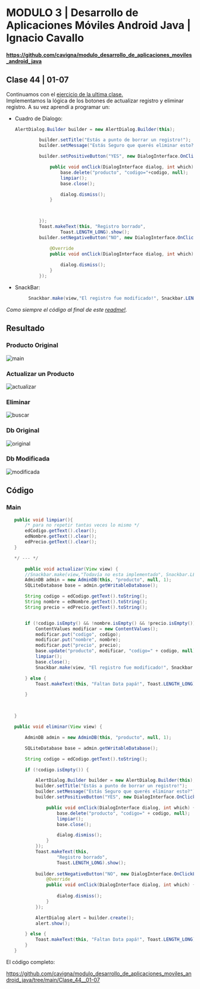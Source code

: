 # MODULO 3 | Desarrollo de Aplicaciones Móviles Android Java | Ignacio Cavallo



#### https://github.com/cavigna/modulo_desarrollo_de_aplicaciones_moviles_android_java

## Clase 44 | 01-07


Continuamos con el [ejercicio de la ultima clase.](https://github.com/cavigna/modulo_desarrollo_de_aplicaciones_moviles_android_java/tree/main/Clase_43__30-06)   
Implementamos la lógica de los botones de actualizar registro y eliminar registro. A su vez aprendí a programar un:
* Cuadro de Dialogo:

   ```java
   AlertDialog.Builder builder = new AlertDialog.Builder(this);

            builder.setTitle("Estás a punto de borrar un registro!");
            builder.setMessage("Estás Seguro que querés eliminar esto?");

            builder.setPositiveButton("YES", new DialogInterface.OnClickListener() {

                public void onClick(DialogInterface dialog, int which) {
                    base.delete("producto", "codigo="+codigo, null);
                    limpiar();
                    base.close();

                    dialog.dismiss();
                }



            });
            Toast.makeText(this, "Registro borrado",
                    Toast.LENGTH_LONG).show();
            builder.setNegativeButton("NO", new DialogInterface.OnClickListener() {

                @Override
                public void onClick(DialogInterface dialog, int which) {
                    
                    dialog.dismiss();
                }
            });
   ``` 

* SnackBar:
   ```java
        Snackbar.make(view,"El registro fue modificado!", Snackbar.LENGTH_SHORT).show();
   ```

*Como siempre el código al final de este [readme!](#código).*

## Resultado

### Producto Original 

![main](./imagenes/original.png)

### Actualizar un Producto 

![actualizar](./imagenes/modificar.png)  
  
### Eliminar 

![buscar](./imagenes/eliminar.png)

### Db Original

![original](./imagenes/baseoriginal.jpg)

### Db Modificada

![modificada](./imagenes/basemodificada.jpg)


## Código

### Main

 ```java
    public void limpiar(){
        /* para no repetir tantas veces lo mismo */
        edCodigo.getText().clear();
        edNombre.getText().clear();
        edPrecio.getText().clear();
    } 

    */ --- */

        public void actualizar(View view) {
        //Snackbar.make(view,"Todavía no esta implementado", Snackbar.LENGTH_SHORT).show();
        AdminDB admin = new AdminDB(this, "producto", null, 1);
        SQLiteDatabase base = admin.getWritableDatabase();

        String codigo = edCodigo.getText().toString();
        String nombre = edNombre.getText().toString();
        String precio = edPrecio.getText().toString();


        if (!codigo.isEmpty() && !nombre.isEmpty() && !precio.isEmpty()) {
            ContentValues modificar = new ContentValues();
            modificar.put("codigo", codigo);
            modificar.put("nombre", nombre);
            modificar.put("precio", precio);
            base.update("producto", modificar, "codigo=" + codigo, null);
            limpiar();
            base.close();
            Snackbar.make(view, "El registro fue modificado!", Snackbar.LENGTH_SHORT).show();

        } else {
            Toast.makeText(this, "Faltan Data papá!", Toast.LENGTH_LONG).show();

        }


        
    }

    public void eliminar(View view) {

        AdminDB admin = new AdminDB(this, "producto", null, 1);

        SQLiteDatabase base = admin.getWritableDatabase();

        String codigo = edCodigo.getText().toString();

        if (!codigo.isEmpty()) {

            AlertDialog.Builder builder = new AlertDialog.Builder(this);
            builder.setTitle("Estás a punto de borrar un registro!");
            builder.setMessage("Estás Seguro que querés eliminar esto?");
            builder.setPositiveButton("YES", new DialogInterface.OnClickListener() {

                public void onClick(DialogInterface dialog, int which) {
                    base.delete("producto", "codigo=" + codigo, null);
                    limpiar();
                    base.close();

                    dialog.dismiss();
                }
            });
            Toast.makeText(this, 
                    "Registro borrado",
                    Toast.LENGTH_LONG).show();
            
            builder.setNegativeButton("NO", new DialogInterface.OnClickListener() {
                @Override
                public void onClick(DialogInterface dialog, int which) {
                    
                    dialog.dismiss();
                }
            });

            AlertDialog alert = builder.create();
            alert.show();

        } else {
            Toast.makeText(this, "Faltan Data papá!", Toast.LENGTH_LONG).show();
        }
    }
```



El código  completo:  

https://github.com/cavigna/modulo_desarrollo_de_aplicaciones_moviles_android_java/tree/main/Clase_44__01-07